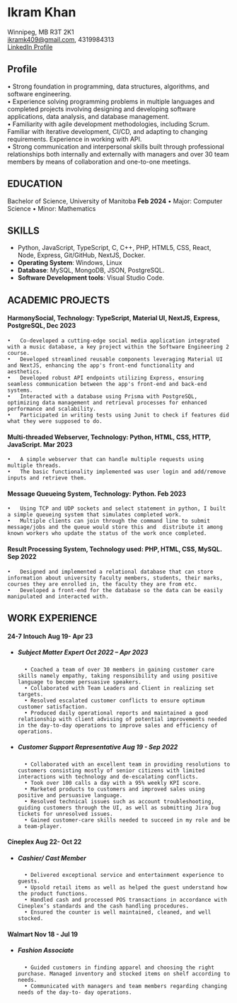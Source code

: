 # Ikram **Khan**

Winnipeg, MB R3T 2K1  
ikramk409@gmail.com, 4319984313  
[LinkedIn Profile](https://www.linkedin.com/in/ikramkhan007)

## Profile

• Strong foundation in programming, data structures, algorithms, and software engineering.  
• Experience solving programming problems in multiple languages and completed projects involving designing and developing software applications, data analysis, and database management.  
• Familiarity with agile development methodologies, including Scrum. Familiar with iterative development, CI/CD, and adapting to changing requirements. Experience in working with API.  
• Strong communication and interpersonal skills built through professional relationships both internally and externally with managers and over 30 team members by means of collaboration and one-to-one meetings.

## EDUCATION

Bachelor of Science, University of Manitoba **Feb 2024**
• Major: Computer Science
• Minor: Mathematics

## SKILLS

- Python, JavaScript, TypeScript, C, C++, PHP, HTML5, CSS, React, Node, Express, Git/GitHub, NextJS, Docker.
- **Operating System**: Windows, Linux
- **Database**: MySQL, MongoDB, JSON, PostgreSQL.
- **Software Development tools**: Visual Studio Code.

## ACADEMIC PROJECTS

#### HarmonySocial, Technology: TypeScript, Material UI, NextJS, Express, PostgreSQL, **Dec 2023**

    •	Co-developed a cutting-edge social media application integrated with a music database, a key project within the Software Engineering 2 course.
    •	Developed streamlined reusable components leveraging Material UI and NextJS, enhancing the app's front-end functionality and aesthetics.
    •	Developed robust API endpoints utilizing Express, ensuring seamless communication between the app's front-end and back-end systems.
    •	Interacted with a database using Prisma with PostgreSQL, optimizing data management and retrieval processes for enhanced performance and scalability.
    •	Participated in writing tests using Junit to check if features did what they were supposed to do.

#### Multi-threaded Webserver, Technology: Python, HTML, CSS, HTTP, JavaScript. **Mar 2023**

    •	A simple webserver that can handle multiple requests using multiple threads.
    •	The basic functionality implemented was user login and add/remove inputs and retrieve them.

#### Message Queueing System, Technology: Python. **Feb 2023**

    •	Using TCP and UDP sockets and select statement in python, I built a simple queueing system that simulates completed work.
    •	Multiple clients can join through the command line to submit message/jobs and the queue would store this and  distribute it among known workers who update the status of the work once completed.

#### Result Processing System, Technology used: PHP, HTML, CSS, MySQL. **Sep 2022**

    •	Designed and implemented a relational database that can store information about university faculty members, students, their marks, courses they are enrolled in, the faculty they are from etc.
    •	Developed a front-end for the database so the data can be easily manipulated and interacted with.

## WORK EXPERIENCE

#### 24-7 Intouch **Aug 19- Apr 23**
- ##### Subject Matter Expert **Oct 2022 – Apr 2023**  
        • Coached a team of over 30 members in gaining customer care skills namely empathy, taking responsibility and using positive language to become persuasive speakers.
        • Collaborated with Team Leaders and Client in realizing set targets.
        • Resolved escalated customer conflicts to ensure optimum customer satisfaction.
        • Produced daily operational reports and maintained a good relationship with client advising of potential improvements needed in the day-to-day operations to improve sales and efficiency of operations.

- ##### Customer Support Representative **Aug 19 - Sep 2022**
        • Collaborated with an excellent team in providing resolutions to customers consisting mostly of senior citizens with limited interactions with technology and de-escalating conflicts.
        • Took over 100 calls a day with a 95% weekly KPI score.
        • Marketed products to customers and improved sales using positive and persuasive language.
        • Resolved technical issues such as account troubleshooting, guiding customers through the UI, as well as submitting Jira bug tickets for unresolved issues.
        • Gained customer-care skills needed to succeed in my role and be a team-player.

#### Cineplex **Aug 22- Oct 22**
- ##### Cashier/ Cast Member  
        • Delivered exceptional service and entertainment experience to guests.
        • Upsold retail items as well as helped the guest understand how the product functions.
        • Handled cash and processed POS transactions in accordance with Cineplex’s standards and the cash handling procedures.
        • Ensured the counter is well maintained, cleaned, and well stocked.

#### Walmart **Nov 18 - Jul 19**
- ##### Fashion Associate
        • Guided customers in finding apparel and choosing the right purchase. Managed inventory and stocked items on shelf according to needs.
        • Communicated with managers and team members regarding changing needs of the day-to- day operations.
